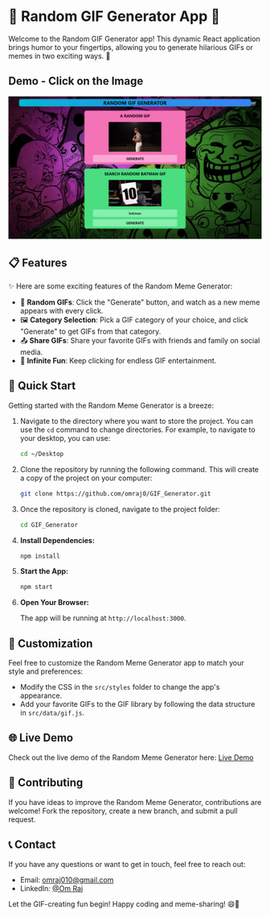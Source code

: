 # 🚀 Random GIF Generator App 🤣

Welcome to the Random GIF Generator app! This dynamic React application brings humor to your fingertips, allowing you to generate hilarious GIFs or memes in two exciting ways. 🎉

## Demo - Click on the Image 

<a href="https://omraj0.github.io/Weather-App/">![Demo](Image.png)</a>

## 📋 Features

✨ Here are some exciting features of the Random Meme Generator:

- 🤪 **Random GIFs**: Click the "Generate" button, and watch as a new meme appears with every click.
- 🖼️ **Category Selection**: Pick a GIF category of your choice, and click "Generate" to get GIFs from that category.
- 📤 **Share GIFs**: Share your favorite GIFs with friends and family on social media.
- 🔄 **Infinite Fun**: Keep clicking for endless GIF entertainment.

## 🚀 Quick Start

Getting started with the Random Meme Generator is a breeze:

1. Navigate to the directory where you want to store the project. You can use the `cd` command to change directories. For example, to navigate to your desktop, you can use:

   ```bash
   cd ~/Desktop
   ```

2. Clone the repository by running the following command. This will create a copy of the project on your computer:

   ```bash
   git clone https://github.com/omraj0/GIF_Generator.git
   ```

3. Once the repository is cloned, navigate to the project folder:

   ```bash
   cd GIF_Generator
   ```

4. **Install Dependencies:**

   ```bash
   npm install
   ```

5. **Start the App:**

   ```bash
   npm start
   ```

6. **Open Your Browser:**

   The app will be running at `http://localhost:3000`.

## 🎨 Customization

Feel free to customize the Random Meme Generator app to match your style and preferences:

- Modify the CSS in the `src/styles` folder to change the app's appearance.
- Add your favorite GIFs to the GIF library by following the data structure in `src/data/gif.js`.

## 🌐 Live Demo

Check out the live demo of the Random Meme Generator here: [Live Demo](https://omraj0.github.io/GIF_Generator/)

## 🤝 Contributing

If you have ideas to improve the Random Meme Generator, contributions are welcome! Fork the repository, create a new branch, and submit a pull request.

## 📞 Contact

If you have any questions or want to get in touch, feel free to reach out:

- Email: omraj010@gmail.com
- LinkedIn: [@Om Raj](https://www.linkedin.com/in/om-raj-915695228/)

Let the GIF-creating fun begin! Happy coding and meme-sharing! 😄🎉

